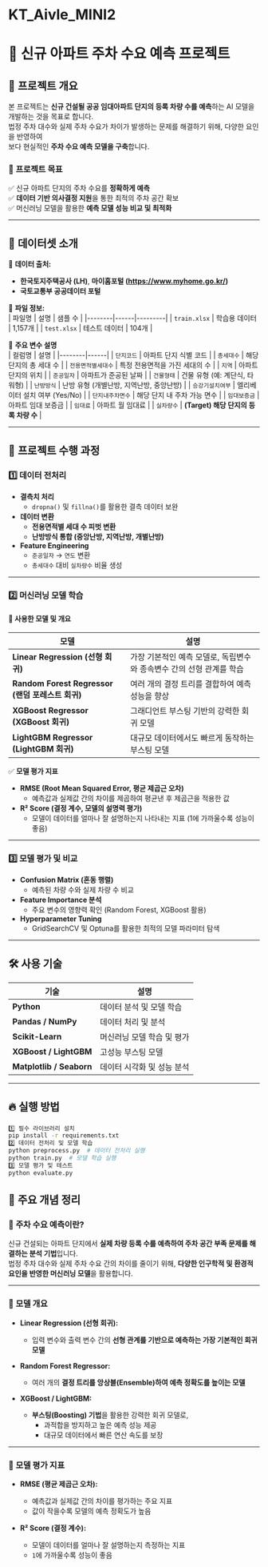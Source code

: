 # KT_Aivle_MINI2

# 🚗 신규 아파트 주차 수요 예측 프로젝트

## 📝 프로젝트 개요
본 프로젝트는 **신규 건설될 공공 임대아파트 단지의 등록 차량 수를 예측**하는 AI 모델을 개발하는 것을 목표로 합니다.  
법정 주차 대수와 실제 주차 수요가 차이가 발생하는 문제를 해결하기 위해, 다양한 요인을 반영하여  
보다 현실적인 **주차 수요 예측 모델을 구축**합니다.  

### 🎯 **프로젝트 목표**
✅ 신규 아파트 단지의 주차 수요를 **정확하게 예측**  
✅ **데이터 기반 의사결정 지원**을 통한 최적의 주차 공간 확보  
✅ 머신러닝 모델을 활용한 **예측 모델 성능 비교 및 최적화**  

---

## 📂 데이터셋 소개

📌 **데이터 출처:**  
- **한국토지주택공사 (LH)**, **마이홈포털 (https://www.myhome.go.kr/)**  
- **국토교통부 공공데이터 포털**  

📌 **파일 정보:**  
| 파일명 | 설명 | 샘플 수 |
|--------|------|---------|
| `train.xlsx` | 학습용 데이터 | 1,157개 |
| `test.xlsx` | 테스트 데이터 | 104개 |

📌 **주요 변수 설명**  
| 컬럼명 | 설명 |
|--------|------|
| `단지코드` | 아파트 단지 식별 코드 |
| `총세대수` | 해당 단지의 총 세대 수 |
| `전용면적별세대수` | 특정 전용면적을 가진 세대의 수 |
| `지역` | 아파트 단지의 위치 |
| `준공일자` | 아파트가 준공된 날짜 |
| `건물형태` | 건물 유형 (예: 계단식, 타워형) |
| `난방방식` | 난방 유형 (개별난방, 지역난방, 중앙난방) |
| `승강기설치여부` | 엘리베이터 설치 여부 (Yes/No) |
| `단지내주차면수` | 해당 단지 내 주차 가능 면수 |
| `임대보증금` | 아파트 임대 보증금 |
| `임대료` | 아파트 월 임대료 |
| `실차량수` | **(Target) 해당 단지의 등록 차량 수** |

---

## 🚀 프로젝트 수행 과정

### **1️⃣ 데이터 전처리**
- **결측치 처리**
  - `dropna()` 및 `fillna()`를 활용한 결측 데이터 보완  
- **데이터 변환**
  - **전용면적별 세대 수 피벗 변환**
  - **난방방식 통합 (중앙난방, 지역난방, 개별난방)**
- **Feature Engineering**
  - `준공일자` → `연도` 변환  
  - `총세대수` 대비 `실차량수` 비율 생성  

---

### **2️⃣ 머신러닝 모델 학습**
#### 📌 **사용한 모델 및 개요**
| 모델 | 설명 |
|------|------|
| **Linear Regression (선형 회귀)** | 가장 기본적인 예측 모델로, 독립변수와 종속변수 간의 선형 관계를 학습 |
| **Random Forest Regressor (랜덤 포레스트 회귀)** | 여러 개의 결정 트리를 결합하여 예측 성능을 향상 |
| **XGBoost Regressor (XGBoost 회귀)** | 그래디언트 부스팅 기반의 강력한 회귀 모델 |
| **LightGBM Regressor (LightGBM 회귀)** | 대규모 데이터에서도 빠르게 동작하는 부스팅 모델 |

✅ **모델 평가 지표**  
- **RMSE (Root Mean Squared Error, 평균 제곱근 오차)**  
  - 예측값과 실제값 간의 차이를 제곱하여 평균낸 후 제곱근을 적용한 값  
- **R² Score (결정 계수, 모델의 설명력 평가)**  
  - 모델이 데이터를 얼마나 잘 설명하는지 나타내는 지표 (1에 가까울수록 성능이 좋음)  

---

### **3️⃣ 모델 평가 및 비교**
- **Confusion Matrix (혼동 행렬)**  
  - 예측된 차량 수와 실제 차량 수 비교  
- **Feature Importance 분석**
  - 주요 변수의 영향력 확인 (Random Forest, XGBoost 활용)
- **Hyperparameter Tuning**
  - GridSearchCV 및 Optuna를 활용한 최적의 모델 파라미터 탐색  

---

## 🛠 사용 기술

| 기술 | 설명 |
|------|------|
| **Python** | 데이터 분석 및 모델 학습 |
| **Pandas / NumPy** | 데이터 처리 및 분석 |
| **Scikit-Learn** | 머신러닝 모델 학습 및 평가 |
| **XGBoost / LightGBM** | 고성능 부스팅 모델 |
| **Matplotlib / Seaborn** | 데이터 시각화 및 성능 분석 |

---

## 🔥 실행 방법

### 
```bash
1️⃣ 필수 라이브러리 설치
pip install -r requirements.txt
2️⃣ 데이터 전처리 및 모델 학습
python preprocess.py  # 데이터 전처리 실행
python train.py  # 모델 학습 실행
3️⃣ 모델 평가 및 테스트
python evaluate.py
```
## 📌 주요 개념 정리

### 🔹 **주차 수요 예측이란?**
신규 건설되는 아파트 단지에서 **실제 차량 등록 수를 예측하여 주차 공간 부족 문제를 해결하는 분석 기법**입니다.  
법정 주차 대수와 실제 주차 수요 간의 차이를 줄이기 위해, **다양한 인구학적 및 환경적 요인을 반영한 머신러닝 모델**을 활용합니다.  

---

### 🔹 **모델 개요**
- **Linear Regression (선형 회귀):**  
  - 입력 변수와 출력 변수 간의 **선형 관계를 기반으로 예측하는 가장 기본적인 회귀 모델**  

- **Random Forest Regressor:**  
  - 여러 개의 **결정 트리를 앙상블(Ensemble)하여 예측 정확도를 높이는 모델**  

- **XGBoost / LightGBM:**  
  - **부스팅(Boosting) 기법**을 활용한 강력한 회귀 모델로,  
    - 과적합을 방지하고 높은 예측 성능 제공  
    - 대규모 데이터에서 빠른 연산 속도를 보장  

---

### 🔹 **모델 평가 지표**
- **RMSE (평균 제곱근 오차):**  
  - 예측값과 실제값 간의 차이를 평가하는 주요 지표  
  - 값이 작을수록 모델의 예측 정확도가 높음  

- **R² Score (결정 계수):**  
  - 모델이 데이터를 얼마나 잘 설명하는지 측정하는 지표  
  - `1`에 가까울수록 성능이 좋음  


